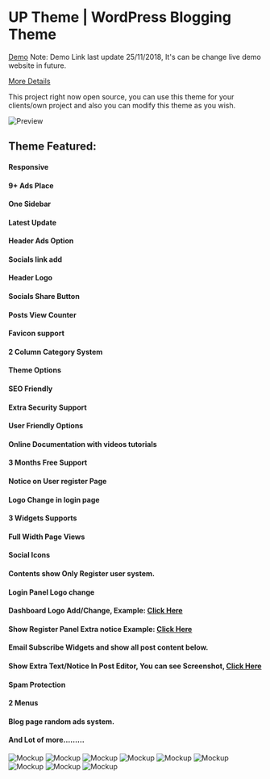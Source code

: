#  UP Theme | WordPress Blogging Theme

[Demo](http://www.wp-tutorials.com/)  Note: Demo Link last update 25/11/2018, It's can be change live demo website in future.

[More Details](https://www.codingbank.com/item/up-theme-wordpress-blogging-theme/)

This project right now open source, you can use this theme for your clients/own project and also you can modify this theme as you wish.


![Preview](https://raw.githubusercontent.com/hmbashar/up-wordpress-premium-blogging-theme/master/screenshot.png)

## Theme Featured:

#### Responsive

#### 9+ Ads Place

#### One Sidebar

#### Latest Update

#### Header Ads Option

#### Socials link add

#### Header Logo

#### Socials Share Button

#### Posts View Counter

#### Favicon support

#### 2 Column Category System

#### Theme Options

#### SEO Friendly

#### Extra Security Support

#### User Friendly Options

#### Online Documentation with videos tutorials

#### 3 Months Free Support

#### Notice on User register Page

#### Logo Change in login page

#### 3 Widgets Supports

#### Full Width Page Views

#### Social Icons

#### Contents show Only Register user system.

#### Login Panel Logo change

#### Dashboard Logo Add/Change, Example: [Click Here](http://prntscr.com/a2mi9b)

#### Show Register Panel Extra notice Example: [Click Here](http://prntscr.com/lmgonm)

#### Email Subscribe Widgets and show all post content below.

#### Show Extra Text/Notice In Post Editor, You can see Screenshot, [Click Here](http://prntscr.com/a2mimv)

#### Spam Protection

#### 2 Menus

#### Blog page random ads system.

#### And Lot of more………

![Mockup](https://raw.githubusercontent.com/hmbashar/up-wordpress-premium-blogging-theme/master/screenshots/up%20theme%20demo%20img%201.jpg)
![Mockup](https://raw.githubusercontent.com/hmbashar/up-wordpress-premium-blogging-theme/master/screenshots/up%20theme%20demo%20img%202.jpg)
![Mockup](https://raw.githubusercontent.com/hmbashar/up-wordpress-premium-blogging-theme/master/screenshots/up%20theme%20demo%20img%203.jpg)
![Mockup](https://raw.githubusercontent.com/hmbashar/up-wordpress-premium-blogging-theme/master/screenshots/up%20theme%20demo%20img%204.jpg)
![Mockup](https://raw.githubusercontent.com/hmbashar/up-wordpress-premium-blogging-theme/master/screenshots/up%20theme%20demo%20img%205.jpg)
![Mockup](https://raw.githubusercontent.com/hmbashar/up-wordpress-premium-blogging-theme/master/screenshots/up%20theme%20demo%20img%206.jpg)
![Mockup](https://raw.githubusercontent.com/hmbashar/up-wordpress-premium-blogging-theme/master/screenshots/up%20theme%20demo%20img%207.jpg)
![Mockup](https://raw.githubusercontent.com/hmbashar/up-wordpress-premium-blogging-theme/master/screenshots/up%20theme%20demo%20img%208.jpg)
![Mockup](https://raw.githubusercontent.com/hmbashar/up-wordpress-premium-blogging-theme/master/screenshots/up%20theme%20demo%20img%209.jpg)